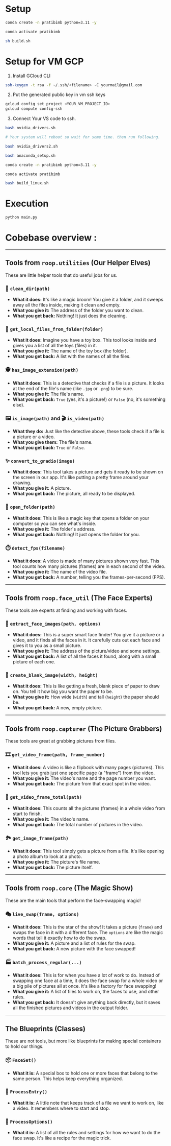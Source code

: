 # Setup
```bash
conda create -n pratibimb python=3.11 -y

conda activate pratibimb

sh build.sh
```

# Setup for VM GCP
1. Install GCloud CLI
```bash
ssh-keygen -t rsa -f ~/.ssh/<filename> -C yourmail@gmail.com
```

2. Put the generated public key in vm ssh keys

```bash
gcloud config set project <YOUR_VM_PROJECT_ID>
gcloud compute config-ssh
```

3. Connect Your VS code to ssh.
```bash
bash nvidia_drivers.sh

# Your system will reboot so wait for some time. then run following.

bash nvidia_drivers2.sh

bash anaconda_setup.sh

conda create -n pratibimb python=3.11 -y

conda activate pratibimb

bash build_linux.sh
```

# Execution

```bash
python main.py
```


# Cobebase overview : 

---

## Tools from `roop.utilities` (Our Helper Elves)

These are little helper tools that do useful jobs for us.

### 🧹 `clean_dir(path)`
- **What it does:** It's like a magic broom! You give it a folder, and it sweeps away all the files inside, making it clean and empty.
- **What you give it:** The address of the folder you want to clean.
- **What you get back:** Nothing! It just does the cleaning.

### 📂 `get_local_files_from_folder(folder)`
- **What it does:** Imagine you have a toy box. This tool looks inside and gives you a list of all the toys (files) in it.
- **What you give it:** The name of the toy box (the folder).
- **What you get back:** A list with the names of all the files.

### 🕵️ `has_image_extension(path)`
- **What it does:** This is a detective that checks if a file is a picture. It looks at the end of the file's name (like `.jpg` or `.png`) to be sure.
- **What you give it:** The file's name.
- **What you get back:** `True` (yes, it's a picture!) or `False` (no, it's something else).

### 🖼️ `is_image(path)` and 🎬 `is_video(path)`
- **What they do:** Just like the detective above, these tools check if a file is a picture or a video.
- **What you give them:** The file's name.
- **What you get back:** `True` or `False`.

### ✨ `convert_to_gradio(image)`
- **What it does:** This tool takes a picture and gets it ready to be shown on the screen in our app. It's like putting a pretty frame around your drawing.
- **What you give it:** A picture.
- **What you get back:** The picture, all ready to be displayed.

### 🚪 `open_folder(path)`
- **What it does:** This is like a magic key that opens a folder on your computer so you can see what's inside.
- **What you give it:** The folder's address.
- **What you get back:** Nothing! It just opens the folder for you.

### ⏱️ `detect_fps(filename)`
- **What it does:** A video is made of many pictures shown very fast. This tool counts how many pictures (frames) are in each second of the video.
- **What you give it:** The name of the video file.
- **What you get back:** A number, telling you the frames-per-second (FPS).

---

## Tools from `roop.face_util` (The Face Experts)

These tools are experts at finding and working with faces.

### 🧐 `extract_face_images(path, options)`
- **What it does:** This is a super smart face finder! You give it a picture or a video, and it finds all the faces in it. It carefully cuts out each face and gives it to you as a small picture.
- **What you give it:** The address of the picture/video and some settings.
- **What you get back:** A list of all the faces it found, along with a small picture of each one.

### 📄 `create_blank_image(width, height)`
- **What it does:** This is like getting a fresh, blank piece of paper to draw on. You tell it how big you want the paper to be.
- **What you give it:** How wide (`width`) and tall (`height`) the paper should be.
- **What you get back:** A new, empty picture.

---

## Tools from `roop.capturer` (The Picture Grabbers)

These tools are great at grabbing pictures from files.

### 🎞️ `get_video_frame(path, frame_number)`
- **What it does:** A video is like a flipbook with many pages (pictures). This tool lets you grab just one specific page (a "frame") from the video.
- **What you give it:** The video's name and the page number you want.
- **What you get back:** The picture from that exact spot in the video.

### 🔢 `get_video_frame_total(path)`
- **What it does:** This counts all the pictures (frames) in a whole video from start to finish.
- **What you give it:** The video's name.
- **What you get back:** The total number of pictures in the video.

### 🏞️ `get_image_frame(path)`
- **What it does:** This tool simply gets a picture from a file. It's like opening a photo album to look at a photo.
- **What you give it:** The picture's file name.
- **What you get back:** The picture itself.

---

## Tools from `roop.core` (The Magic Show)

These are the main tools that perform the face-swapping magic!

### 🎭 `live_swap(frame, options)`
- **What it does:** This is the star of the show! It takes a picture (`frame`) and swaps the face in it with a different face. The `options` are like the magic words that tell it exactly how to do the swap.
- **What you give it:** A picture and a list of rules for the swap.
- **What you get back:** A new picture with the face swapped!

### 🏭 `batch_process_regular(...)`
- **What it does:** This is for when you have a lot of work to do. Instead of swapping one face at a time, it does the face swap for a whole video or a big pile of pictures all at once. It's like a factory for face swapping!
- **What you give it:** A list of files to work on, the faces to use, and other rules.
- **What you get back:** It doesn't give anything back directly, but it saves all the finished pictures and videos in the output folder.

---

## The Blueprints (Classes)

These are not tools, but more like blueprints for making special containers to hold our things.

### 📦 `FaceSet()`
- **What it is:** A special box to hold one or more faces that belong to the same person. This helps keep everything organized.

### 📝 `ProcessEntry()`
- **What it is:** A little note that keeps track of a file we want to work on, like a video. It remembers where to start and stop.

### 📜 `ProcessOptions()`
- **What it is:** A list of all the rules and settings for how we want to do the face swap. It's like a recipe for the magic trick.
